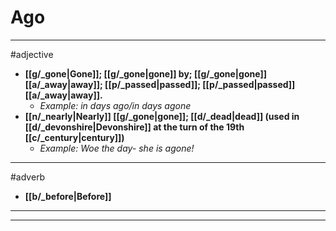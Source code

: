# Ago
---
#adjective
- **[[g/_gone|Gone]]; [[g/_gone|gone]] by; [[g/_gone|gone]] [[a/_away|away]]; [[p/_passed|passed]]; [[p/_passed|passed]] [[a/_away|away]].**
	- _Example: in days ago/in days agone_
- **[[n/_nearly|Nearly]] [[g/_gone|gone]]; [[d/_dead|dead]] (used in [[d/_devonshire|Devonshire]] at the turn of the 19th [[c/_century|century]])**
	- _Example: Woe the day- she is agone!_
---
#adverb
- **[[b/_before|Before]]**
---
---
